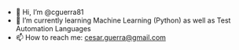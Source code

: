 - 👋 Hi, I’m @cguerra81
- 🌱 I’m currently learning Machine Learning (Python) as well as Test Automation Languages
- 📫 How to reach me: cesar.guerra@gmail.com 

<!---
cguerra81/cguerra81 is a ✨ special ✨ repository because its `README.md` (this file) appears on your GitHub profile.
You can click the Preview link to take a look at your changes.
--->
